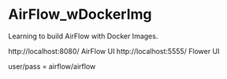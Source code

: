 # AirFlow_wDockerImg
Learning to build AirFlow with Docker Images. 

http://localhost:8080/				AirFlow UI
http://localhost:5555/				Flower UI

user/pass = airflow/airflow

